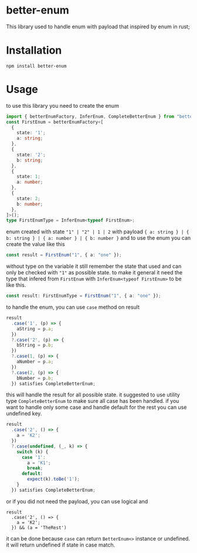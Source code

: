 # better-enum

This library used to handle enum with payload that inspired by enum in rust;

# Installation

```
npm install better-enum
```

# Usage

to use this library you need to create the enum

```typescript
import { betterEnumFactory, InferEnum, CompleteBetterEnum } from "better-enum"
const FirstEnum = betterEnumFactory<[
  {
    state: '1';
    a: string;
  },
  {
    state: '2';
    b: string;
  },
  {
    state: 1;
    a: number;
  },
  {
    state: 2;
    b: number;
  },
]>();
type FirstEnumType = InferEnum<typeof FirstEnum>;
```

enum created with state `"1" | "2" | 1 | 2` with payload `{ a: string } | { b: string } | { a: number } | { b: number }` and to use the enum you can create the value like this

```typescript
const result = FirstEnum("1", { a: "one" });
```

without type on the variable it still remember the state that used and can only be checked with `"1"` as possible state. to make it general it need the type that infered from `FirstEnum` with `InferEnum<typeof FirstEnum>` to be like this.

```typescript
const result: FirstEnumType = FirstEnum("1", { a: "one" });
```

to handle the enum, you can use `case` method on result

```typescript
result
  .case('1', (p) => {
    aString = p.a;
  })
  ?.case('2', (p) => {
    bString = p.b;
  })
  ?.case(1, (p) => {
    aNumber = p.a;
  })
  ?.case(2, (p) => {
    bNumber = p.b;
  }) satisfies CompleteBetterEnum;
```

this will handle the result for all possible state. it suggested to use utility type `CompleteBetterEnum` to make sure all case has been handled. if you want to handle only some case and handle default for the rest you can use undefined key.

```typescript
result
  .case('2', () => {
    a = 'K2';
  })
  ?.case(undefined, (_, k) => {
    switch (k) {
      case '1':
        a = 'K1';
        break;
      default:
        expect(k).toBe('1');
    }
  }) satisfies CompleteBetterEnum;
```

or if you did not need the payload, you can use logical and

```
result
  .case('2', () => {
    a = 'K2';
  }) && (a = 'TheRest')
```

it can be done because `case` can return `BetterEnum<>` instance or undefined. it will return undefined if state in case match.
